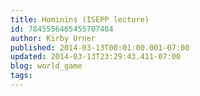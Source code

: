 ```yaml
---
title: Hominins (ISEPP lecture)
id: 7845556465455707404
author: Kirby Urner
published: 2014-03-13T00:01:00.001-07:00
updated: 2014-03-13T23:29:43.411-07:00
blog: world_game
tags: 
---
```


